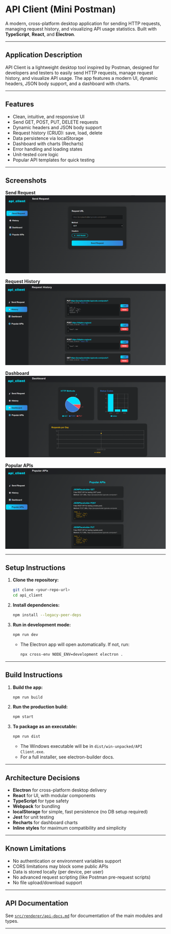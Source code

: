 # API Client (Mini Postman)

A modern, cross-platform desktop application for sending HTTP requests, managing request history, and visualizing API usage statistics. Built with **TypeScript**, **React**, and **Electron**.

---

## Application Description
API Client is a lightweight desktop tool inspired by Postman, designed for developers and testers to easily send HTTP requests, manage request history, and visualize API usage. The app features a modern UI, dynamic headers, JSON body support, and a dashboard with charts.

---

## Features
- Clean, intuitive, and responsive UI
- Send GET, POST, PUT, DELETE requests
- Dynamic headers and JSON body support
- Request history (CRUD): save, load, delete
- Data persistence via localStorage
- Dashboard with charts (Recharts)
- Error handling and loading states
- Unit-tested core logic
- Popular API templates for quick testing

---

## Screenshots

**Send Request**
![Send Request](./screenshots/send-request.png)

**Request History**
![Request History](./screenshots/history.png)

**Dashboard**
![Dashboard](./screenshots/dashboard.png)

**Popular APIs**
![Popular APIs](./screenshots/popular-apis.png)

---

## Setup Instructions

1. **Clone the repository:**
   ```bash
   git clone <your-repo-url>
   cd api_client
   ```
2. **Install dependencies:**
   ```bash
   npm install --legacy-peer-deps
   ```
3. **Run in development mode:**
   ```bash
   npm run dev
   ```
   - The Electron app will open automatically. If not, run:
     ```bash
     npx cross-env NODE_ENV=development electron .
     ```

---

## Build Instructions

1. **Build the app:**
   ```bash
   npm run build
   ```
2. **Run the production build:**
   ```bash
   npm start
   ```
3. **To package as an executable:**
   ```bash
   npm run dist
   ```
   - The Windows executable will be in `dist/win-unpacked/API Client.exe`.
   - For a full installer, see electron-builder docs.

---

## Architecture Decisions
- **Electron** for cross-platform desktop delivery
- **React** for UI, with modular components
- **TypeScript** for type safety
- **Webpack** for bundling
- **localStorage** for simple, fast persistence (no DB setup required)
- **Jest** for unit testing
- **Recharts** for dashboard charts
- **Inline styles** for maximum compatibility and simplicity

---

## Known Limitations
- No authentication or environment variables support
- CORS limitations may block some public APIs
- Data is stored locally (per device, per user)
- No advanced request scripting (like Postman pre-request scripts)
- No file upload/download support

---

## API Documentation
See [`src/renderer/api-docs.md`](src/renderer/api-docs.md) for documentation of the main modules and types.

---




